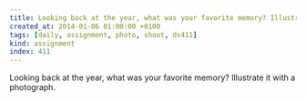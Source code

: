 ```yaml
---
title: Looking back at the year, what was your favorite memory? Illustrate it with a photograph.
created_at: 2014-01-06 01:00:00 +0100
tags: [daily, assignment, photo, shoot, ds411]
kind: assignment
index: 411
---
```


Looking back at the year, what was your favorite memory? Illustrate it with a photograph.
